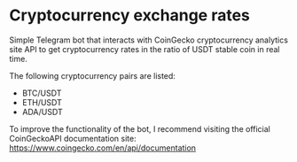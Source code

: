# Cryptocurrency exchange rates

Simple Telegram bot that interacts with CoinGecko cryptocurrency analytics site API to get cryptocurrency rates in the ratio of USDT stable coin in real time. 

The following cryptocurrency pairs are listed:
- BTC/USDT
- ETH/USDT
- ADA/USDT

To improve the functionality of the bot, I recommend visiting the official CoinGeckoAPI documentation site:
https://www.coingecko.com/en/api/documentation

